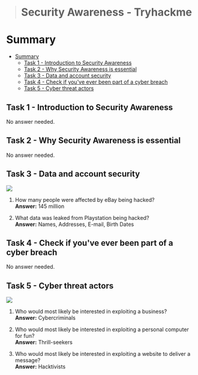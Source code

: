 > # Security Awareness - Tryhackme

# Summary
* [Summary](#summary)
   * [Task 1 - Introduction to Security Awareness](#task-1---introduction-to-security-awareness)
   * [Task 2 - Why Security Awareness is essential](#task-2---why-security-awareness-is-essential)
   * [Task 3 - Data and account security](#task-3---data-and-account-security)
   * [Task 4 - Check if you've ever been part of a cyber breach](#task-4---check-if-youve-ever-been-part-of-a-cyber-breach)
   * [Task 5 - Cyber threat actors](#task-5---cyber-threat-actors)
   
## Task 1 - Introduction to Security Awareness
No answer needed.

## Task 2 - Why Security Awareness is essential
No answer needed.

## Task 3 - Data and account security
![](https://tryhackme-images.s3.amazonaws.com/user-uploads/5d617515c8cd8348d0b4e68f/room-content/e24ebaf9a04fa7dd8ded2cac4b9e73e7.png)<br>
1. How many people were affected by eBay being hacked?<br>
    **Answer:** 145 million

1. What data was leaked from Playstation being hacked?<br>
    **Answer:** Names, Addresses, E-mail, Birth Dates

## Task 4 - Check if you've ever been part of a cyber breach
No answer needed.

## Task 5 - Cyber threat actors
![](https://tryhackme-images.s3.amazonaws.com/user-uploads/5d617515c8cd8348d0b4e68f/room-content/7d9458e93cf3b315f3c022e91cd49256.png)<br>
1. Who would most likely be interested in exploiting a business? <br>
    **Answer:** Cybercriminals

1. Who would most likely be interested in exploiting a personal computer for fun? <br>
    **Answer:** Thrill-seekers

1. Who would most likely be interested in exploiting a website to deliver a message? <br>
    **Answer:** Hacktivists

